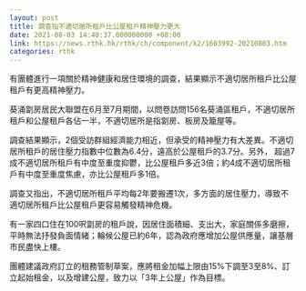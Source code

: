 ```yaml
---
layout: post
title: 調查指不適切居所租戶比公屋租戶精神壓力更大
date: 2021-08-03 14:40:37.000000000 +08:00
link: https://news.rthk.hk/rthk/ch/component/k2/1603992-20210803.htm
categories: rthk
---
```


有團體進行一項關於精神健康和居住環境的調查，結果顯示不適切居所租戶比公屋租戶有更高精神壓力。

葵涌劏房居民大聯盟在6月至7月期間，以問卷訪問156名葵涌區租戶，不適切居所租戶和公屋租戶各佔一半，不適切居所是指劏房、板房及籠屋等。

調查結果顯示，2個受訪群組經濟能力相近，但承受的精神壓力有大差異。不適切居所租戶的居住壓力指數中位數為6.4分，遠高於公屋租戶的3.7分。另外，
超過7成不適切居所租戶有中度至重度抑鬱，比公屋租戶多近3倍；約4成不適切居所租戶有中度至重度焦慮，亦比公屋租戶多1倍。

調查又指出，不適切居所租戶平均每2年要搬遷1次，多方面的居住壓力，導致不適切居所租戶比公屋租戶更容易觸發精神危機。

有一家四口住在100呎劏房的租戶說，因居住面積細、支出大，家庭關係多磨擦，平時無法抒發負面情緒；輪候公屋已約6年，認為政府應增加公屋供應量，讓基層市民盡快上樓。

團體建議政府訂立的租務管制草案，應將租金加幅上限由15%下調至3至8%、訂立起始租金，以及增建公屋，致力以「3年上公屋」作為目標。
